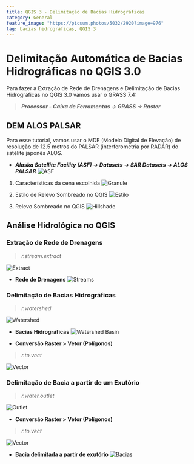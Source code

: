 ```yaml
---
title: QGIS 3 - Delimitação de Bacias Hidrográficas
category: General
feature_image: "https://picsum.photos/5032/2920?image=976"
tag: bacias hidrográficas, QGIS 3
---
```

# Delimitação Automática de Bacias Hidrográficas no QGIS 3.0
Para fazer a Extração de Rede de Drenagens e Delimitação de Bacias Hidrográficas no QGIS 3.0 vamos usar o GRASS 7.4:
> ***Processar - Caixa de Ferramentas -> GRASS -> Raster***

## DEM ALOS PALSAR
Para esse tutorial, vamos usar o MDE (Modelo Digital de Elevação) de resolução de 12.5 metros do PALSAR (interferometria por RADAR) do satélite japonês ALOS.
- ***Alaska Satellite Facility (ASF) -> Datasets -> SAR Datasets -> ALOS PALSAR***
![ASF](https://github.com/geosaber/r4geo/raw/gh-pages/img/ALOS_PALSAR_ASF.png)

1. Características da cena escolhida
![Granule](https://github.com/geosaber/r4geo/raw/gh-pages/img/ALOS_PALSAR.png)

2. Estilo de Relevo Sombreado no QGIS
![Estilo](https://github.com/geosaber/r4geo/raw/gh-pages/img/ALOS_Estilo.png)

3. Relevo Sombreado no QGIS
![Hillshade](https://github.com/geosaber/r4geo/raw/gh-pages/img/ALOS_Hillshade.png)

## Análise Hidrológica no QGIS

### Extração de Rede de Drenagens
> *r.stream.extract*

![Extract](https://github.com/geosaber/r4geo/raw/gh-pages/img/ALOS_r_stream.extract.png)

- **Rede de Drenagens**
![Streams](https://github.com/geosaber/r4geo/raw/gh-pages/img/ALOS_unique_stream.png)

### Delimitação de Bacias Hidrográficas
> *r.watershed*

![Watershed](https://github.com/geosaber/r4geo/raw/gh-pages/img/ALOS_r_watershed.png)

- **Bacias Hidrográficas**
![Watershed Basin](https://github.com/geosaber/r4geo/raw/gh-pages/img/ALOS_watershed_basin.png)

- **Conversão Raster > Vetor (Polígonos)**
> *r.to.vect*

![Vector](https://github.com/geosaber/r4geo/raw/gh-pages/img/ALOS_r_to_vect_watershed_basin.png)

### Delimitação de Bacia a partir de um Exutório
> *r.water.outlet*

![Outlet](https://github.com/geosaber/r4geo/raw/gh-pages/img/ALOS_r_water_outlet.png)

- **Conversão Raster > Vetor (Polígonos)**
> *r.to.vect*

![Vector](https://github.com/geosaber/r4geo/raw/gh-pages/img/ALOS_r_to_vect_basin.png)

- **Bacia delimitada a partir de exutório**
![Bacias](https://github.com/geosaber/r4geo/raw/gh-pages/img/ALOS_basin_outlet.png)
